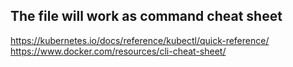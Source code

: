 ## The file will work as command cheat sheet
https://kubernetes.io/docs/reference/kubectl/quick-reference/
https://www.docker.com/resources/cli-cheat-sheet/
